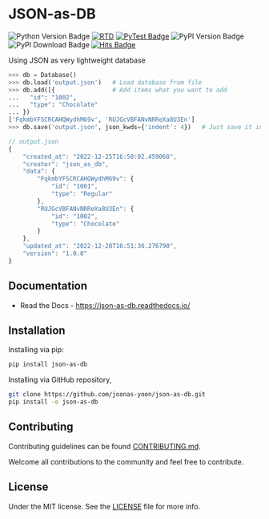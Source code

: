 # JSON-as-DB

![Python Version Badge] [![RTD](https://readthedocs.org/projects/json-as-db/badge/?version=latest)](https://json-as-db.readthedocs.io/) [![PyTest Badge]](https://github.com/joonas-yoon/json-as-db/actions/workflows/pytest.yml) ![PyPI Version Badge] ![PyPI Download Badge] [![Hits Badge]](#)

Using JSON as very lightweight database

```python
>>> db = Database()
>>> db.load('output.json')   # Load database from file
>>> db.add([{                # Add items what you want to add
...   "id": "1002",
...   "type": "Chocolate"
... })
['FqkmbYFSCRCAHQWydhM69v', 'RUJGcVBFANvNRReXa8U3En']
>>> db.save('output.json', json_kwds={'indent': 4})   # Just save it into file.
```

```js
// output.json
{
    "created_at": "2022-12-25T16:50:02.459068",
    "creator": "json_as_db",
    "data": {
        "FqkmbYFSCRCAHQWydhM69v": {
            "id": "1001",
            "type": "Regular"
        },
        "RUJGcVBFANvNRReXa8U3En": {
            "id": "1002",
            "type": "Chocolate"
        }
    },
    "updated_at": "2022-12-28T16:51:36.276790",
    "version": "1.0.0"
}
```

## Documentation

- Read the Docs - https://json-as-db.readthedocs.io/

## Installation

Installing via pip:

```bash
pip install json-as-db
```

Installing via GitHub repository,

```bash
git clone https://github.com/joonas-yoon/json-as-db.git
pip install -e json-as-db
```

## Contributing

Contributing guidelines can be found [CONTRIBUTING.md](CONTRIBUTING).

Welcome all contributions to the community and feel free to contribute.

## License

Under the MIT license. See the [LICENSE] file for more info.


[Python Version Badge]: https://img.shields.io/pypi/pyversions/json-as-db?style=flat-square
[PyTest Badge]: https://github.com/joonas-yoon/json-as-db/actions/workflows/pytest.yml/badge.svg
[PyPI Version Badge]: https://img.shields.io/pypi/v/json-as-db?style=flat-square
[PyPI Download Badge]: https://img.shields.io/pypi/dm/json-as-db?style=flat-square
[Hits Badge]: https://hits.seeyoufarm.com/api/count/incr/badge.svg?url=https%3A%2F%2Fgithub.com%2Fjoonas-yoon%2Fjson-as-db
[CONTRIBUTING]: CONTRIBUTING.md
[LICENSE]: LICENSE
